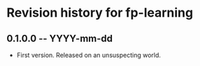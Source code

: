 # Revision history for fp-learning

## 0.1.0.0 -- YYYY-mm-dd

* First version. Released on an unsuspecting world.
